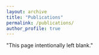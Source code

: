 ```yaml
---
layout: archive
title: "Publications"
permalink: /publications/
author_profile: true
---
```


"This page intentionally left blank."


<!-- { % if author.googlescholar %}
  You can also find my articles on <u><a href="{{author.googlescholar}}">my Google Scholar profile</a>.</u>
{% endif %}

{% include base_path %}

{% for post in site.publications reversed %}
  {% include archive-single.html %}
{% endfor %}
  -->